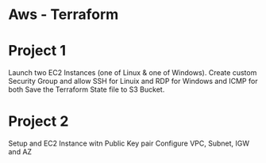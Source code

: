 # Aws - Terraform

Project 1
=========

Launch two EC2 Instances (one of Linux & one of Windows).
Create custom Security Group and allow SSH for Linuix and RDP for Windows and ICMP for both
Save the Terraform State file to S3 Bucket.

Project 2
=========

Setup and EC2 Instance witn Public Key pair
Configure VPC, Subnet, IGW and AZ

